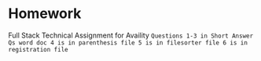 # Homework

Full Stack Technical Assignment for Availity
``
Questions 1-3 in Short Answer Qs word doc
4 is in parenthesis file
5 is in filesorter file
6 is in registration file
``
